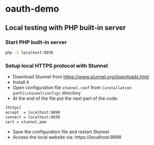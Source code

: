 # oauth-demo

## Local testing with PHP built-in server

### Start PHP built-in server
```sh
php -S localhost:8930
```

### Setup local HTTPS protocol with Stunnel
- Download Stunnel from https://www.stunnel.org/downloads.html
- Install it
- Open configuration file `stunnel.conf` from `[installation path]\stunnel\config\` directory
- At the end of the file put the next part of the code:

```sh
[https]
accept  = localhost:9898
connect = localhost:8930
cert = stunnel.pem
```
- Save the configuration file and restart Stunnel
- Access the local website via: https://localhost:9898

